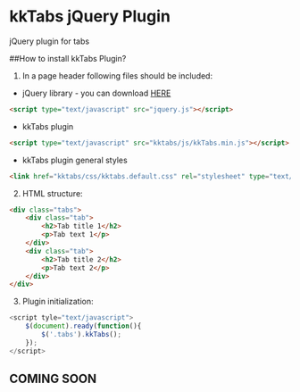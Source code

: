 kkTabs jQuery Plugin
======

jQuery plugin for tabs

##How to install kkTabs Plugin?

1. In a page header following files should be included:

* jQuery library - you can download [HERE][jquery]

```html
<script type="text/javascript" src="jquery.js"></script>
```

* kkTabs plugin

```html
<script type="text/javascript" src="kktabs/js/kkTabs.min.js"></script>
```

* kkTabs plugin general styles

```html
<link href="kktabs/css/kktabs.default.css" rel="stylesheet" type="text/css">
```

2. HTML structure:

```html
<div class="tabs">
    <div class="tab">
        <h2>Tab title 1</h2>
        <p>Tab text 1</p>
    </div>
    <div class="tab">
        <h2>Tab title 2</h2>
        <p>Tab text 2</p>
    </div>
</div>
```

3. Plugin initialization:

```js
<script tyle="text/javascript">
    $(document).ready(function(){
        $('.tabs').kkTabs();
    });
</script>
```

## COMING SOON

[jquery]: http://jquery.com
